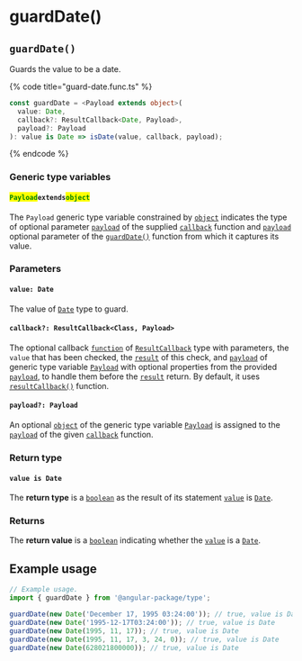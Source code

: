 # guardDate()

## `guardDate()`

Guards the value to be a date.

{% code title="guard-date.func.ts" %}
```typescript
const guardDate = <Payload extends object>(
  value: Date,
  callback?: ResultCallback<Date, Payload>,
  payload?: Payload
): value is Date => isDate(value, callback, payload);
```
{% endcode %}

### Generic type variables

#### <mark style="color:green;">**`Payload`**</mark>**`extends`**<mark style="color:green;">**`object`**</mark>

The `Payload` generic type variable constrained by [`object`](https://www.typescriptlang.org/docs/handbook/basic-types.html#object) indicates the type of optional parameter [`payload`](../types/resultcallback.md#payload-payload) of the supplied [`callback`](page-8.md#callback-resultcallback-less-than-class-payload-greater-than) function and [`payload`](page-8.md#payload-payload) optional parameter of the [`guardDate()`](page-8.md#guarddate) function from which it captures its value.

### Parameters

#### `value: Date`

The value of [`Date`](https://developer.mozilla.org/en-US/docs/Web/JavaScript/Reference/Global\_Objects/Date) type to guard.

#### `callback?: ResultCallback<Class, Payload>`

The optional callback [`function`](https://developer.mozilla.org/en-US/docs/Web/JavaScript/Guide/Functions) of [`ResultCallback`](../types/resultcallback.md) type with parameters, the `value` that has been checked, the [`result`](../types/resultcallback.md#result-boolean) of this check, and [`payload`](../types/resultcallback.md#payload-payload) of generic type variable [`Payload`](page-8.md#payloadextendsobject) with optional properties from the provided [`payload`](page-8.md#payload-payload), to handle them before the [`result`](../types/resultcallback.md#result-boolean) return. By default, it uses [`resultCallback()`](../helper/resultcallback.md) function.

#### `payload?: Payload`

An optional [`object`](https://developer.mozilla.org/en-US/docs/Web/JavaScript/Reference/Global\_Objects/Object) of the generic type variable [`Payload`](page-8.md#payloadextendsobject) is assigned to the [`payload`](../types/resultcallback.md#payload-payload) of the given [`callback`](page-8.md#callback-resultcallback-less-than-class-payload-greater-than) function.

### Return type

#### `value is Date`

The **return type** is a [`boolean`](https://www.typescriptlang.org/docs/handbook/basic-types.html#boolean) as the result of its statement [`value`](page-8.md#value-is-date) is [`Date`](https://developer.mozilla.org/en-US/docs/Web/JavaScript/Reference/Global\_Objects/Date).

### Returns

The **return value** is a [`boolean`](https://developer.mozilla.org/en-US/docs/Web/JavaScript/Reference/Global\_Objects/Boolean) indicating whether the [`value`](page-8.md#value-date) is a [`Date`](https://developer.mozilla.org/en-US/docs/Web/JavaScript/Reference/Global\_Objects/Date).

## Example usage

```typescript
// Example usage.
import { guardDate } from '@angular-package/type';

guardDate(new Date('December 17, 1995 03:24:00')); // true, value is Date
guardDate(new Date('1995-12-17T03:24:00')); // true, value is Date
guardDate(new Date(1995, 11, 17)); // true, value is Date
guardDate(new Date(1995, 11, 17, 3, 24, 0)); // true, value is Date
guardDate(new Date(628021800000)); // true, value is Date
```
